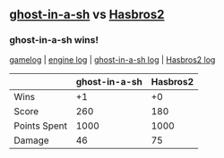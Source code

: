 ## [ghost-in-a-sh](<../../ghost-in-a-sh/README.md>) vs [Hasbros2](<../../Hasbros2/README.md>)
### ghost-in-a-sh wins!

[gamelog](<gamelog.json>) | [engine log](<engine>) | [ghost-in-a-sh log](<ghost-in-a-sh>) | [Hasbros2 log](<Hasbros2>)

|              | ghost-in-a-sh | Hasbros2 |
| ------------ | ------------- | -------- |
| Wins         |            +1 |       +0 |
| Score        |           260 |      180 |
| Points Spent |          1000 |     1000 |
| Damage       |            46 |       75 |
